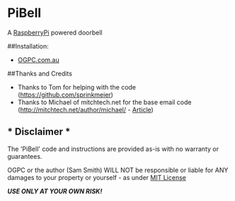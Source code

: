 PiBell
======
A [RaspberryPi](http://raspberrypi.org/) powered doorbell

##Installation:

* [OGPC.com.au](http://ogpc.com.au/wiki/Projects/PiBell)

##Thanks and Credits

* Thanks to Tom for helping with the code (https://github.com/sprinkmeier)
* Thanks to Michael of mitchtech.net for the base email code (http://mitchtech.net/author/michael/ - [Article](http://mitchtech.net/connect-raspberry-pi-to-gmail-facebook-twitter-more/))

## * Disclaimer *
The 'PiBell' code and instructions are provided as-is with no warranty or guarantees.

OGPC or the author (Sam Smith) WILL NOT be responsible or liable for ANY damages to your property or yourself - as under [MIT License](/LICENSE.md)

***USE ONLY AT YOUR OWN RISK!***
